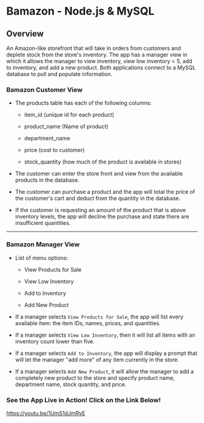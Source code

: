 # Bamazon - Node.js & MySQL

## Overview
An Amazon-like storefront that will take in orders from customers and deplete stock from the store's inventory. The app has a manager view in which it 
allows the manager to view inventory, view low inventory < 5, add to inventory, and add a new product. Both applications connect to a MySQL database to 
pull and populate information.

### Bamazon Customer View 

* The products table has each of the following columns:

   * item_id (unique id for each product)

   * product_name (Name of product)

   * department_name

   * price (cost to customer)

   * stock_quantity (how much of the product is available in stores)
   
* The customer can enter the store front and view from the available products in the database.

* The customer can purchase a product and the app will total the price of the customer's cart and deduct from the quantity in the database.

* If the customer is requesting an amount of the product that is above inventory levels, the app will decline the purchase and state there are insufficient quantities. 

- - -

### Bamazon Manager View

* List of menu options:

    * View Products for Sale
    
    * View Low Inventory
    
    * Add to Inventory
    
    * Add New Product

 * If a manager selects `View Products for Sale`, the app will list every available item: the item IDs, names, prices, and quantities.

 * If a manager selects `View Low Inventory`, then it will list all items with an inventory count lower than five.

 * If a manager selects `Add to Inventory`, the app will display a prompt that will let the manager "add more" of any item currently in the store.

 * If a manager selects `Add New Product`, it will allow the manager to add a completely new product to the store and specify product name, department name, stock quantity, and price.

### See the App Live in Action! Click on the Link Below!
https://youtu.be/1UmS1dJmRvE
